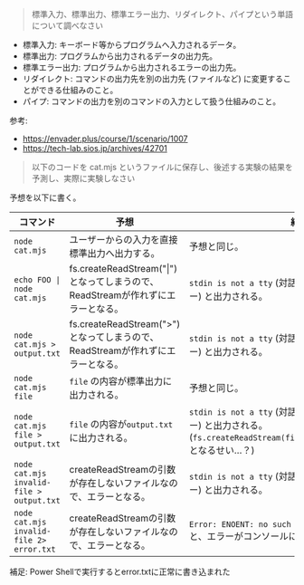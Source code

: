 > 標準入力、標準出力、標準エラー出力、リダイレクト、パイプという単語について調べなさい

- 標準入力: キーボード等からプログラムへ入力されるデータ。
- 標準出力: プログラムから出力されるデータの出力先。
- 標準エラー出力: プログラムから出力されるエラーの出力先。
- リダイレクト: コマンドの出力先を別の出力先 (ファイルなど) に変更することができる仕組みのこと。
- パイプ: コマンドの出力を別のコマンドの入力として扱う仕組みのこと。

参考:

- https://envader.plus/course/1/scenario/1007
- https://tech-lab.sios.jp/archives/42701

> 以下のコードを cat.mjs というファイルに保存し、後述する実験の結果を予測し、実際に実験しなさい

予想を以下に書く。

| コマンド                                 | 予想                                                                             | 結果                                                                                                                                   |
| ---------------------------------------- | -------------------------------------------------------------------------------- | -------------------------------------------------------------------------------------------------------------------------------------- |
| `node cat.mjs`                           | ユーザーからの入力を直接標準出力へ出力する。                                     | 予想と同じ。                                                                                                                           |
| `echo FOO \| node cat.mjs`               | fs.createReadStream("\|") となってしまうので、ReadStreamが作れずにエラーとなる。 | `stdin is not a tty` (対話モードにできない旨のエラー) と出力される。                                                                   |
| `node cat.mjs > output.txt`              | fs.createReadStream(">") となってしまうので、ReadStreamが作れずにエラーとなる。  | `stdin is not a tty` (対話モードにできない旨のエラー) と出力される。                                                                   |
| `node cat.mjs file`                      | `file` の内容が標準出力に出力される。                                            | 予想と同じ。                                                                                                                           |
| `node cat.mjs file > output.txt`         | `file` の内容が`output.txt`に出力される。                                        | `stdin is not a tty` (対話モードにできない旨のエラー) と出力される。 (`fs.createReadStream(file).pipe(process.stdout);` となるせい…？) |
| `node cat.mjs invalid-file > output.txt` | createReadStreamの引数が存在しないファイルなので、エラーとなる。                 | `stdin is not a tty` (対話モードにできない旨のエラー) と出力される。                                                                   |
| `node cat.mjs invalid-file 2> error.txt` | createReadStreamの引数が存在しないファイルなので、エラーとなる。                 | `Error: ENOENT: no such file or directory,...` と、エラーがコンソールに出力される。                                                    |

補足: Power Shellで実行するとerror.txtに正常に書き込まれた
